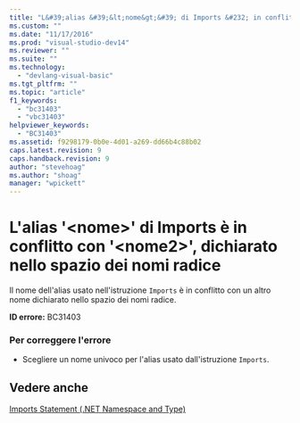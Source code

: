 ```yaml
---
title: "L&#39;alias &#39;&lt;nome&gt;&#39; di Imports &#232; in conflitto con &#39;&lt;nome2&gt;&#39;, dichiarato nello spazio dei nomi radice | Microsoft Docs"
ms.custom: ""
ms.date: "11/17/2016"
ms.prod: "visual-studio-dev14"
ms.reviewer: ""
ms.suite: ""
ms.technology: 
  - "devlang-visual-basic"
ms.tgt_pltfrm: ""
ms.topic: "article"
f1_keywords: 
  - "bc31403"
  - "vbc31403"
helpviewer_keywords: 
  - "BC31403"
ms.assetid: f9298179-0b0e-4d01-a269-dd66b4c88b02
caps.latest.revision: 9
caps.handback.revision: 9
author: "stevehoag"
ms.author: "shoag"
manager: "wpickett"
---
```

# L&#39;alias &#39;&lt;nome&gt;&#39; di Imports &#232; in conflitto con &#39;&lt;nome2&gt;&#39;, dichiarato nello spazio dei nomi radice
Il nome dell'alias usato nell'istruzione `Imports` è in conflitto con un altro nome dichiarato nello spazio dei nomi radice.  
  
 **ID errore:** BC31403  
  
### Per correggere l'errore  
  
-   Scegliere un nome univoco per l'alias usato dall'istruzione `Imports`.  
  
## Vedere anche  
 [Imports Statement \(.NET Namespace and Type\)](/dotnet/visual-basic/language-reference/statements/imports-statement-net-namespace-and-type)